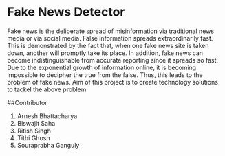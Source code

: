 # Fake News Detector

Fake news is the deliberate spread of misinformation via traditional news media or via social media. False information spreads extraordinarily fast. This is demonstrated by the fact that, when one fake news site is taken down, another will promptly take its place. In addition, fake news can become indistinguishable from accurate reporting since it spreads so fast.
Due to the exponential growth of information online, it is becoming impossible to decipher the true from the false. Thus, this leads to the problem of fake news.
Aim of this project is to create technology solutions to tackel the above problem

##Contributor

1. Arnesh Bhattacharya
2. Biswajit Saha
3. Ritish Singh
4. Tithi Ghosh
5. Souraprabha Ganguly
